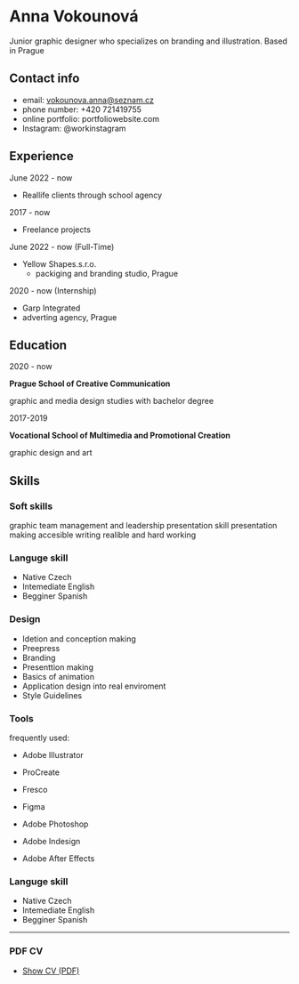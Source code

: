 
# Anna Vokounová
 Junior graphic designer who specializes on branding and illustration. Based in Prague

## Contact info
 - email: vokounova.anna@seznam.cz
 - phone number: +420 721419755
 - online portfolio: portfoliowebsite.com
 - Instagram: @workinstagram

## Experience

June 2022 - now
- Reallife clients through school agency

2017 - now
- Freelance projects

June 2022 - now (Full-Time)
- Yellow Shapes.s.r.o.
  - packiging and branding studio, Prague

2020 - now (Internship)
- Garp Integrated
 - adverting agency, Prague

## Education

2020 - now

**Prague School of Creative Communication**

graphic and media design studies with bachelor degree

2017-2019

**Vocational School of Multimedia and Promotional Creation**

graphic design and art

## Skills

### Soft skills
graphic team management and leadership
presentation skill
presentation making
accesible writing
realible and hard working

### Languge skill
- Native Czech
- Intemediate English
- Begginer Spanish

### Design
- Idetion and conception making
- Preepress
- Branding
- Presenttion making
- Basics of animation
- Application design into real enviroment 
- Style Guidelines

### Tools
frequently used: 
- Adobe Illustrator
- ProCreate
- Fresco
- Figma 

- Adobe Photoshop
- Adobe Indesign
- Adobe After Effects

### Languge skill
- Native Czech
- Intemediate English
- Begginer Spanish
-------
### PDF CV 
- [Show CV (PDF)](cv-2022-11-surname.pdf) <!-- At the top or bottom? -->
